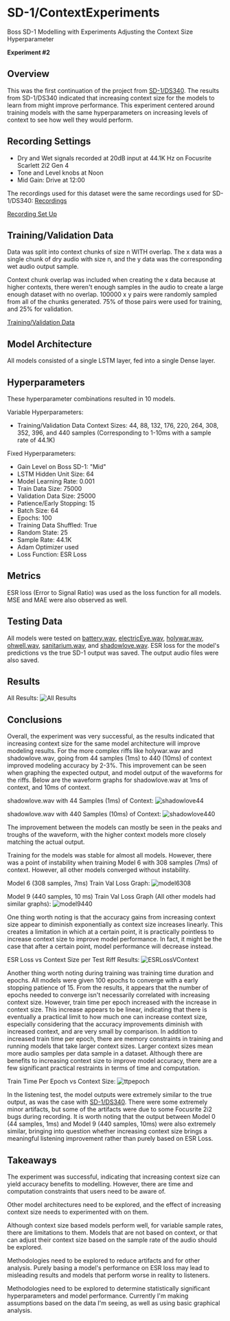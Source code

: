 # SD-1/ContextExperiments
Boss SD-1 Modelling with Experiments Adjusting the Context Size Hyperparameter

**Experiment #2**

## Overview
This was the first continuation of the project from [SD-1/DS340](../../../WriteUps/SD-1/DS340/README.md). The results from SD-1/DS340 indicated that increasing context size for the models to learn from might improve performance. This experiment centered around training models with the same hyperparameters on increasing levels of context to see how well they would perform.

## Recording Settings

- Dry and Wet signals recorded at 20dB input at 44.1K Hz on Focusrite Scarlett 2i2 Gen 4
- Tone and Level knobs at Noon
- Mid Gain: Drive at 12:00

The recordings used for this dataset were the same recordings used for SD-1/DS340: [Recordings](../../../Data/SD-1/DS340)

[Recording Set Up](../../../DataGeneration)

## Training/Validation Data 
Data was split into context chunks of size n WITH overlap. The x data was a single chunk of dry audio with size n, and the y data was the corresponding wet audio output sample.

Context chunk overlap was included when creating the x data because at higher contexts, there weren't enough samples in the audio to create a large enough dataset with no overlap. 100000 x y pairs were randomly sampled from all of the chunks generated. 75% of those pairs were used for training, and 25% for validation.

[Training/Validation Data](../../../TrainValPickles/SD-1/ContextExperiments)

## Model Architecture
All models consisted of a single LSTM layer, fed into a single Dense layer.

## Hyperparameters
These hyperparameter combinations resulted in 10 models. 

Variable Hyperparameters:
  - Training/Validation Data Context Sizes: 44, 88, 132, 176, 220, 264, 308, 352, 396, and 440 samples (Corresponding to 1-10ms with a sample rate of 44.1K)

Fixed Hyperparameters:
  - Gain Level on Boss SD-1: "Mid"
  - LSTM Hidden Unit Size: 64
  - Model Learning Rate: 0.001
  - Train Data Size: 75000
  - Validation Data Size: 25000
  - Patience/Early Stopping: 15
  - Batch Size: 64
  - Epochs: 100
  - Training Data Shuffled: True
  - Random State: 25
  - Sample Rate: 44.1K
  - Adam Optimizer used
  - Loss Function: ESR Loss

## Metrics
ESR loss (Error to Signal Ratio) was used as the loss function for all models. MSE and MAE were also observed as well.

## Testing Data
All models were tested on [battery.wav](../../../Data/Inputs/battery.wav), [electricEye.wav](../../../Data/Inputs/electricEye.wav), [holywar.wav](../../../Data/Inputs/holywar.wav), [ohwell.wav](../../../Data/Inputs/ohwell.wav), [sanitarium.wav](../../../Data/Inputs/sanitarium.wav), and [shadowlove.wav](../../../Data/Inputs/shadowlove.wav). ESR loss for the model's predictions vs the true SD-1 output was saved. The output audio files were also saved.

## Results
All Results:
![All Results](../../../Images/SD-1/ContextExperiments/modelResults.png)

## Conclusions
Overall, the experiment was very successful, as the results indicated that increasing context size for the same model architecture will improve modeling results. For the more complex riffs like holywar.wav and shadowlove.wav, going from 44 samples (1ms) to 440 (10ms) of context improved modeling accuracy by 2-3%. This improvement can be seen when graphing the expected output, and model output of the waveforms for the riffs. Below are the waveform graphs for shadowlove.wav at 1ms of context, and 10ms of context.

shadowlove.wav with 44 Samples (1ms) of Context:
![shadowlove44](../../../Images/SD-1/ContextExperiments/shadowLoveC44.png)

shadowlove.wav with 440 Samples (10ms) of Context:
![shadowlove440](../../../Images/SD-1/ContextExperiments/shadowLoveC440.png)

The improvement between the models can mostly be seen in the peaks and troughs of the waveform, with the higher context models more closely matching the actual output.

Training for the models was stable for almost all models. However, there was a point of instability when training Model 6 with 308 samples (7ms) of context. However, all other models converged without instability.

Model 6 (308 samples, 7ms) Train Val Loss Graph:
![model6308](../../../Images/SD-1/ContextExperiments/C308TrainValLoss.png)

Model 9 (440 samples, 10 ms) Train Val Loss Graph (All other models had similar graphs):
![model9440](../../../Images/SD-1/ContextExperiments/C440TrainValLoss.png)

One thing worth noting is that the accuracy gains from increasing context size appear to diminish exponentially as context size increases linearly. This creates a limitation in which at a certain point, it is practically pointless to increase context size to improve model performance. In fact, it might be the case that after a certain point, model performance will decrease instead.

ESR Loss vs Context Size per Test Riff Results:
![ESRLossVContext](../../../Images/SD-1/ContextExperiments/ESRLossContextSize.png)

Another thing worth noting during training was training time duration and epochs. All models were given 100 epochs to converge with a early stopping patience of 15. From the results, it appears that the number of epochs needed to converge isn't necessarily correlated with increasing context size. However, train time per epoch increased with the increase in context size. This increase appears to be linear, indicating that there is eventually a practical limit to how much one can increase context size, especially considering that the accuracy improvements diminish with increased context, and are very small by comparison. In addition to increased train time per epoch, there are memory constraints in training and running models that take larger context sizes. Larger context sizes mean more audio samples per data sample in a dataset. Although there are benefits to increasing context size to improve model accuracy, there are a few significant practical restraints in terms of time and computation.

Train Time Per Epoch vs Context Size:
![ttpepoch](../../../Images/SD-1/ContextExperiments/traintimeperepoch.png)

In the listening test, the model outputs were extremely similar to the true output, as was the case with [SD-1/DS340](../../../WriteUps/SD-1/DS340/README.md). There were some extremely minor artifacts, but some of the artifacts were due to some Focusrite 2i2 bugs during recording. It is worth noting that the output between Model 0 (44 samples, 1ms) and Model 9 (440 samples, 10ms) were also extremely similar, bringing into question whether increasing context size brings a meaningful listening improvement rather than purely based on ESR Loss.

## Takeaways

The experiment was successful, indicating that increasing context size can yield accuracy benefits to modelling. However, there are time and computation constraints that users need to be aware of.

Other model architectures need to be explored, and the effect of increasing context size needs to experimented with on them.

Although context size based models perform well, for variable sample rates, there are limitations to them. Models that are not based on context, or that can adjust their context size based on the sample rate of the audio should be explored.

Methodologies need to be explored to reduce artifacts and for other analysis. Purely basing a model's performance on ESR loss may lead to misleading results and models that perform worse in reality to listeners.

Methodologies need to be explored to determine statistically significant hyperparameters and model performance. Currently I'm making assumptions based on the data I'm seeing, as well as using basic graphical analysis.
